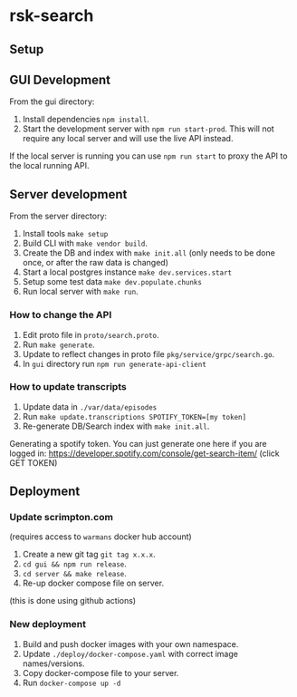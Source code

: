 # rsk-search

## Setup 

## GUI Development

From the gui directory:

1. Install dependencies `npm install`.
2. Start the development server with `npm run start-prod`. This will not require any 
local server and will use the live API instead.

If the local server is running you can use `npm run start` to proxy the 
API to the local running API.

## Server development

From the server directory: 

1. Install tools `make setup`
2. Build CLI with `make vendor build`.
3. Create the DB and index with `make init.all` (only needs to be done once, or after the raw data is changed)
4. Start a local postgres instance `make dev.services.start`
5. Setup some test data `make dev.populate.chunks` 
6. Run local server with `make run`.

### How to change the API 

1. Edit proto file in `proto/search.proto`.
2. Run `make generate`.
3. Update to reflect changes in proto file `pkg/service/grpc/search.go`.
4. In `gui` directory run `npm run generate-api-client` 

### How to update transcripts

1. Update data in `./var/data/episodes`
2. Run `make update.transcriptions SPOTIFY_TOKEN=[my token]`
3. Re-generate DB/Search index with `make init.all`.

Generating a spotify token. You can just generate one here if you are logged in:
https://developer.spotify.com/console/get-search-item/ (click GET TOKEN)

## Deployment

### Update scrimpton.com

(requires access to `warmans` docker hub account)

1. Create a new git tag `git tag x.x.x`.
2. `cd gui && npm run release`.
3. `cd server && make release`.
3. Re-up docker compose file on server.

(this is done using github actions)

### New deployment

1. Build and push docker images with your own namespace.
2. Update `./deploy/docker-compose.yaml` with correct image names/versions.
3. Copy docker-compose file to your server.
4. Run `docker-compose up -d`
